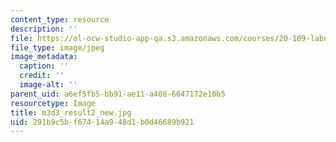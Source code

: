```yaml
---
content_type: resource
description: ''
file: https://ol-ocw-studio-app-qa.s3.amazonaws.com/courses/20-109-laboratory-fundamentals-in-biological-engineering-spring-2010/291b9c5bf67414a948d1b0d46689b921_m3d3_result2_new.jpg
file_type: image/jpeg
image_metadata:
  caption: ''
  credit: ''
  image-alt: ''
parent_uid: a6ef5fb5-bb91-ae11-a408-6647172e10b5
resourcetype: Image
title: m3d3_result2_new.jpg
uid: 291b9c5b-f674-14a9-48d1-b0d46689b921
---
```

